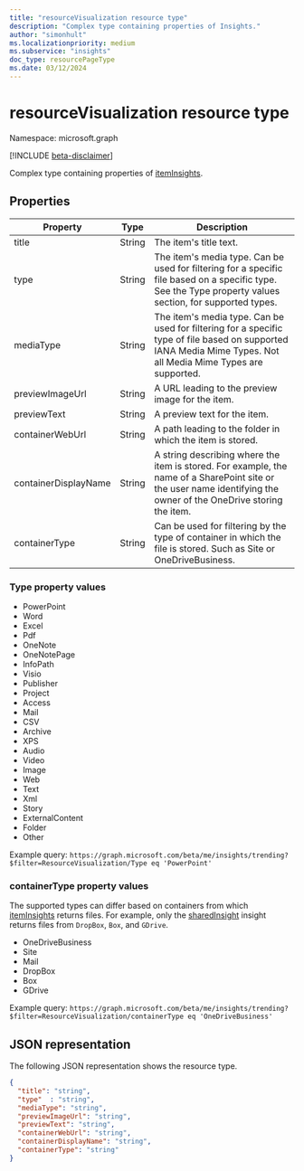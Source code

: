 ```yaml
---
title: "resourceVisualization resource type"
description: "Complex type containing properties of Insights."
author: "simonhult"
ms.localizationpriority: medium
ms.subservice: "insights"
doc_type: resourcePageType
ms.date: 03/12/2024
---
```


# resourceVisualization resource type

Namespace: microsoft.graph

[!INCLUDE [beta-disclaimer](../../includes/beta-disclaimer.md)]

Complex type containing properties of [itemInsights](iteminsights.md).

## Properties

| Property              | Type          | Description  |
| -------------         |---------------| -------------|
| title                  | String        | The item's title text.                  |
| type                | String        | The item's media type. Can be used for filtering for a specific file based on a specific type. See the Type property values section, for supported types. |
| mediaType                | String        | The item's media type. Can be used for filtering for a specific type of file based on supported IANA Media Mime Types. Not all Media Mime Types are supported. |
| previewImageUrl       | String        | A URL leading to the preview image for the item. |
| previewText              | String        | A preview text for the item. |
| containerWebUrl          | String        | A path leading to the folder in which the item is stored. |
| containerDisplayName  | String        | A string describing where the item is stored. For example, the name of a SharePoint site or the user name identifying the owner of the OneDrive storing the item.  |
| containerType            | String | Can be used for filtering by the type of container in which the file is stored. Such as Site or OneDriveBusiness.       |

### Type property values
-    PowerPoint
-    Word
-    Excel
-    Pdf
-    OneNote
-    OneNotePage
-    InfoPath
-    Visio
-    Publisher
-    Project
-    Access
-    Mail
-    CSV
-    Archive
-    XPS
-    Audio
-    Video
-    Image
-    Web
-    Text
-    Xml
-    Story
-    ExternalContent
-    Folder
-    Other

Example query:
`https://graph.microsoft.com/beta/me/insights/trending?$filter=ResourceVisualization/Type eq 'PowerPoint'`

### containerType property values
The supported types can differ based on containers from which [itemInsights](iteminsights.md) returns files. For example, only the [sharedInsight](insights-shared.md) insight returns files from `DropBox`, `Box`, and `GDrive`.

-    OneDriveBusiness
-    Site
-    Mail
-    DropBox
-    Box
-    GDrive

Example query:
`https://graph.microsoft.com/beta/me/insights/trending?$filter=ResourceVisualization/containerType eq 'OneDriveBusiness'`

## JSON representation

The following JSON representation shows the resource type.

<!-- {
  "blockType": "resource",
  "optionalProperties": [
  ],  
  "@odata.type": "microsoft.graph.resourceVisualization"
}-->
```json
{
  "title": "string",
  "type"  : "string",
  "mediaType": "string",
  "previewImageUrl": "string",
  "previewText": "string",
  "containerWebUrl": "string",
  "containerDisplayName": "string",
  "containerType": "string"
}
```


